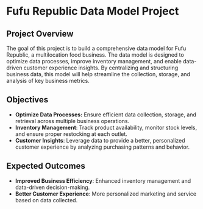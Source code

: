 # Fufu Republic Data Model Project

## Project Overview
The goal of this project is to build a comprehensive data model for Fufu Republic, a multilocation food business. The data model is designed to optimize data processes, improve inventory management, and enable data-driven customer experience insights. By centralizing and structuring business data, this model will help streamline the collection, storage, and analysis of key business metrics.

## Objectives

- **Optimize Data Processes:** Ensure efficient data collection, storage, and retrieval across multiple business operations.
- **Inventory Management**: Track product availability, monitor stock levels, and ensure proper restocking at each outlet.
- **Customer Insights**: Leverage data to provide a better, personalized customer experience by analyzing purchasing patterns and behavior.

## Expected Outcomes
- **Improved Business Efficiency**: Enhanced inventory management and data-driven decision-making.
- **Better Customer Experience**: More personalized marketing and service based on data collected.

